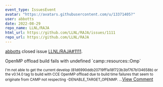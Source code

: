 ```yaml
---
event_type: IssuesEvent
avatar: "https://avatars.githubusercontent.com/u/13371405?"
user: abbotts
date: 2022-08-29
repo_name: LLNL/RAJA
html_url: https://github.com/LLNL/RAJA/issues/1111
repo_url: https://github.com/LLNL/RAJA
---
```


<a href='https://github.com/abbotts' target='_blank'>abbotts</a> closed issue <a href='https://github.com/LLNL/RAJA/issues/1111' target='_blank'>LLNL/RAJA#1111</a>.

<p>OpenMP offload build fails with undefined `camp::resources::Omp`</p><small>I'm not able to get the current develop (81d6990ddb20719ff1a18f723b3bf767b134658b) or the v0.14.0 tag to build with CCE OpenMP offload due to build time failures that seem to originate from CAMP not respecting -DENABLE_TARGET_OPENMP....</small><a href='https://github.com/LLNL/RAJA/issues/1111' target='_blank'>View Comment</a>